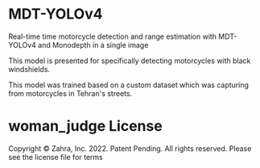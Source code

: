 # MDT-YOLOv4
Real-time time motorcycle detection and range estimation with MDT-YOLOv4 and Monodepth in a single image 

This model is presented for specifically detecting motorcycles with black windshields.

This model was trained based on a custom dataset which was capturing from motorcycles in Tehran's streets.

# woman_judge License
Copyright © Zahra, Inc. 2022. Patent Pending. All rights reserved. Please see the license file for terms
